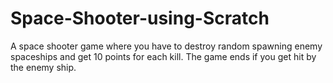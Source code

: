 # Space-Shooter-using-Scratch

A space shooter game where you have to destroy random spawning enemy spaceships and get 10 points for each kill. The game ends if you get hit by the enemy ship. 
